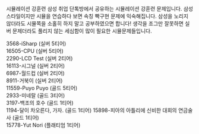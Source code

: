 시뮬레이션 강훈련
삼성 취업 단톡방에서 공유하는 시뮬레이션 강훈련 문제입니다. 삼성 스타일이지만 시뮬을 연습하다 보면 속칭 빡구현 문제에 익숙해집니다. 삼성을 노리지 않더라도 시뮬쪽을 소홀히 하지 말고 공부하였으면 합니다! 생각을 조그만 잘못하면 실버 문제더라도 풀리지 않는 세심함이 많이 필요한 시뮬문제들입니다.


3568-iSharp (실버 5티어)  
16505-CPU (실버 5티어)  
2290-LCD Test (실버 2티어)    
16113-시그널 (실버 2티어)  
6987-월드컵 (실버 2티어)  
8911-거북이 (실버 2티어)  
11559-Puyo Puyo (골드 5티어)  
2933-미네랄 (골드 3티어)  
3197-백조의 호수 (골드 1티어)  
1194-달이 차오른다, 가자. (골드 1티어)
15898-피아의 아틀리에 신비한 대회의 연금술사 (골드 1티어)  
15778-Yut Nori (플래티엄 1티어)  